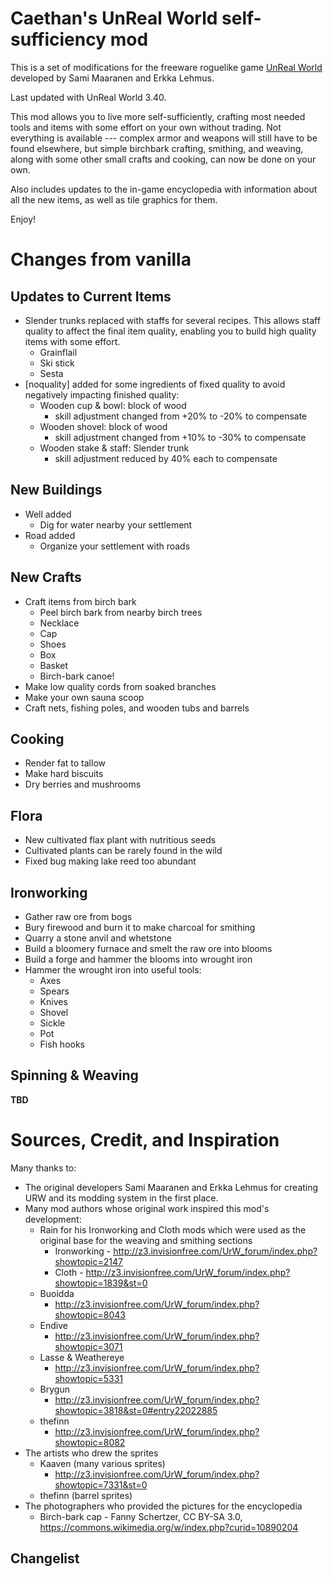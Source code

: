 # Caethan's UnReal World self-sufficiency mod

This is a set of modifications for the freeware roguelike game [UnReal World](http://www.unrealworld.fi/) developed by Sami Maaranen and Erkka Lehmus.

Last updated with UnReal World 3.40.

This mod allows you to live more self-sufficiently, crafting most needed tools and items with some effort on your own without trading.
Not everything is available --- complex armor and weapons will still have to be found elsewhere, but simple birchbark crafting, smithing, and weaving, along with some other small crafts and cooking, can now be done on your own.

Also includes updates to the in-game encyclopedia with information about all the new items, as well as tile graphics for them.

Enjoy!

# Changes from vanilla

## Updates to Current Items

* Slender trunks replaced with staffs for several recipes.  This allows staff quality to affect the final item quality, enabling you to build high quality items with some effort.
	- Grainflail
	- Ski stick
	- Sesta
* [noquality] added for some ingredients of fixed quality to avoid negatively impacting finished quality:
	- Wooden cup & bowl: block of wood
		- skill adjustment changed from +20% to -20% to compensate
	- Wooden shovel: block of wood
		- skill adjustment changed from +10% to -30% to compensate
	- Wooden stake & staff: Slender trunk
		- skill adjustment reduced by 40% each to compensate

## New Buildings

* Well added
    - Dig for water nearby your settlement
* Road added
    - Organize your settlement with roads


## New Crafts

* Craft items from birch bark
    - Peel birch bark from nearby birch trees
    - Necklace
    - Cap
    - Shoes
    - Box
    - Basket
    - Birch-bark canoe!
* Make low quality cords from soaked branches
* Make your own sauna scoop
* Craft nets, fishing poles, and wooden tubs and barrels

## Cooking

* Render fat to tallow
* Make hard biscuits
* Dry berries and mushrooms

## Flora

* New cultivated flax plant with nutritious seeds
* Cultivated plants can be rarely found in the wild
* Fixed bug making lake reed too abundant

## Ironworking

* Gather raw ore from bogs
* Bury firewood and burn it to make charcoal for smithing
* Quarry a stone anvil and whetstone
* Build a bloomery furnace and smelt the raw ore into blooms
* Build a forge and hammer the blooms into wrought iron
* Hammer the wrought iron into useful tools:
    - Axes
    - Spears
    - Knives
    - Shovel
    - Sickle
    - Pot
    - Fish hooks

## Spinning & Weaving

**TBD**


# Sources, Credit, and Inspiration

Many thanks to:
* The original developers Sami Maaranen and Erkka Lehmus for creating URW and its modding system in the first place.
* Many mod authors whose original work inspired this mod's development:
	* Rain for his Ironworking and Cloth mods which were used as the original base for the weaving and smithing sections
		* Ironworking - http://z3.invisionfree.com/UrW_forum/index.php?showtopic=2147
		* Cloth - http://z3.invisionfree.com/UrW_forum/index.php?showtopic=1839&st=0
	* Buoidda
		* http://z3.invisionfree.com/UrW_forum/index.php?showtopic=8043
	* Endive
		* http://z3.invisionfree.com/UrW_forum/index.php?showtopic=3071
	* Lasse & Weathereye
		* http://z3.invisionfree.com/UrW_forum/index.php?showtopic=5331
	* Brygun
		* http://z3.invisionfree.com/UrW_forum/index.php?showtopic=3818&st=0#entry22022885
    * thefinn
        * http://z3.invisionfree.com/UrW_forum/index.php?showtopic=8082
* The artists who drew the sprites
	* Kaaven (many various sprites)
		* http://z3.invisionfree.com/UrW_forum/index.php?showtopic=7331&st=0
    * thefinn (barrel sprites)
* The photographers who provided the pictures for the encyclopedia
    * Birch-bark cap - Fanny Schertzer, CC BY-SA 3.0, https://commons.wikimedia.org/w/index.php?curid=10890204
		
## Changelist
